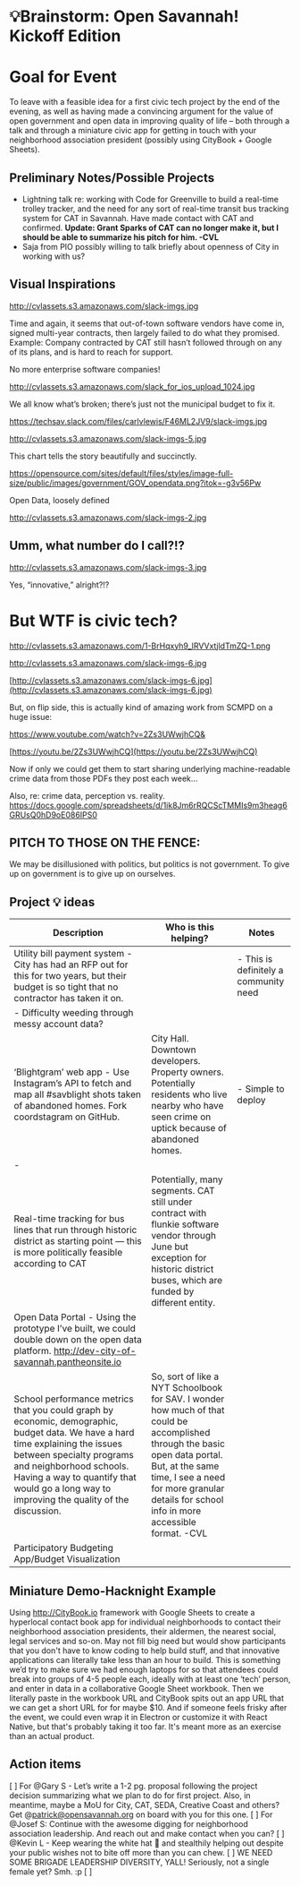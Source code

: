 # 💡Brainstorm: Open Savannah! Kickoff Edition

# Goal for Event

To leave with a feasible idea for a first civic tech project by the end of the evening, as well as having made a convincing argument for the value of open government and open data in improving quality of life – both through a talk and through a miniature civic app for getting in touch with your neighborhood association president (possibly using CityBook + Google Sheets).


## Preliminary Notes/Possible Projects
- Lightning talk re: working with Code for Greenville to build a real-time trolley tracker, and the need for any sort of real-time transit bus tracking system for CAT in Savannah. Have made contact with CAT and confirmed. **Update: Grant Sparks of CAT can no longer make it, but I should be able to summarize his pitch for him. -CVL**
- Saja from PIO possibly willing to talk briefly about openness of City in working with us?
## Visual Inspirations


http://cvlassets.s3.amazonaws.com/slack-imgs.jpg




Time and again, it seems that out-of-town software vendors have come in, signed multi-year contracts, then largely failed to do what they promised. Example: Company contracted by CAT still hasn’t followed through on any of its plans, and is hard to reach for support.

No more enterprise software companies!

http://cvlassets.s3.amazonaws.com/slack_for_ios_upload_1024.jpg


We all know what’s broken; there’s just not the municipal budget to fix it.

https://techsav.slack.com/files/carlvlewis/F46ML2JV9/slack-imgs.jpg

http://cvlassets.s3.amazonaws.com/slack-imgs-5.jpg


This chart tells the story beautifully and succinctly.



https://opensource.com/sites/default/files/styles/image-full-size/public/images/government/GOV_opendata.png?itok=-g3v56Pw


Open Data, loosely defined


http://cvlassets.s3.amazonaws.com/slack-imgs-2.jpg

## Umm, what number do I call?!?
http://cvlassets.s3.amazonaws.com/slack-imgs-3.jpg



Yes, “innovative,” alright?!?







# **But WTF is civic tech?**
[](http://cvlassets.s3.amazonaws.com/1-BrHqxyh9_lRVVxtjldTmZQ-1.png)http://cvlassets.s3.amazonaws.com/1-BrHqxyh9_lRVVxtjldTmZQ-1.png



http://cvlassets.s3.amazonaws.com/slack-imgs-6.jpg


[http://cvlassets.s3.amazonaws.com/slack-imgs-6.jpg](http://cvlassets.s3.amazonaws.com/slack-imgs-6.jpg)





But, on flip side, this is actually kind of amazing work from SCMPD on a huge issue:

https://www.youtube.com/watch?v=2Zs3UWwjhCQ&


[https://youtu.be/2Zs3UWwjhCQ](https://youtu.be/2Zs3UWwjhCQ)

Now if only we could get them to start sharing underlying machine-readable crime data from those PDFs they post each week…

Also, re: crime data, perception vs. reality. https://docs.google.com/spreadsheets/d/1ik8Jm6rRQCScTMMIs9m3heag6GRUsQ0hD9oE086IPS0



## PITCH TO THOSE ON THE FENCE: 

We may be disillusioned with politics, but politics is not government. To give up on government is to give up on ourselves.


## Project 💡 ideas
| **Description**                                                                                                                                                                                                                                                                       | **Who is this helping?**                                                                                                                                                                                                                     | **Notes**                                                                              |
| ------------------------------------------------------------------------------------------------------------------------------------------------------------------------------------------------------------------------------------------------------------------------------------- | -------------------------------------------------------------------------------------------------------------------------------------------------------------------------------------------------------------------------------------------- | -------------------------------------------------------------------------------------- |
| Utility bill payment system - City has had an RFP out for this for two years, but their budget is so tight that no contractor has taken it on.                                                                                                                                        |                                                                                                                                                                                                                                              | - This is definitely a community need
- Difficulty weeding through messy account data? |
| ‘Blightgram’ web app - Use Instagram’s API to fetch and map all #savblight shots taken of abandoned homes. Fork coordstagram on GitHub.                                                                                                                                               | City Hall. Downtown developers. Property owners. Potentially residents who live nearby who have seen crime on uptick because of abandoned homes.                                                                                             | - Simple to deploy
-                                                                   |
| Real-time tracking for bus lines that run through historic district as starting point — this is more politically feasible according to CAT                                                                                                                                            | Potentially, many segments. CAT still under contract with flunkie software vendor through June but exception for historic district buses, which are funded by different entity.                                                              |                                                                                        |
| Open Data Portal - Using the prototype I’ve built, we could double down on the open data platform. http://dev-city-of-savannah.pantheonsite.io                                                                                                                                        |                                                                                                                                                                                                                                              |                                                                                        |
| School performance metrics that you could graph by economic, demographic, budget data.  We have a hard time explaining the issues between specialty programs and neighborhood schools.  Having a way to quantify that would go a long way to improving the quality of the discussion. | So, sort of like a NYT Schoolbook for SAV. I wonder how much of that could be accomplished through the basic open data portal. But, at the same time, I see a need for more granular details for school info in more accessible format. -CVL |                                                                                        |
| Participatory Budgeting App/Budget Visualization                                                                                                                                                                                                                                      |                                                                                                                                                                                                                                              |                                                                                        |

## Miniature Demo-Hacknight Example

Using http://CityBook.io framework with Google Sheets to create a hyperlocal contact book app for individual neighborhoods to contact their neighborhood association presidents, their aldermen, the nearest social, legal services and so-on. May not fill big need but would show participants that you don't have to know coding to help build stuff, and that innovative applications can literally take less than an hour to build. This is something we’d try to make sure we had enough laptops for so that attendees could break into groups of 4-5 people each, ideally with at least one ‘tech’ person, and enter in data in a collaborative Google Sheet workbook. Then we literally paste in the workbook URL and CityBook spits out an app URL that we can get a short URL for for maybe $10. And if someone feels frisky after the event, we could even wrap it in Electron or customize it with React Native, but that's probably taking it too far. It's meant more as an exercise than an actual product.

## Action items
[ ] For @Gary S - Let’s write a 1-2 pg. proposal following the project decision summarizing what we plan to do for first project. Also, in meantime, maybe a MoU for City, CAT, SEDA, Creative Coast and others? Get @patrick@opensavannah.org on board with you for this one.
[ ] For @Josef S:  Continue with the awesome digging for neighborhood association leadership. And reach out and make contact when you can? 
[ ] @Kevin L - Keep wearing the white hat 🎩  and stealthily helping out despite your public wishes not to bite off more than you can chew.
[ ] WE NEED SOME BRIGADE LEADERSHIP DIVERSITY, YALL! Seriously, not a single female yet? Smh. :p
[ ] 

